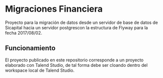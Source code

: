 # Migraciones Financiera

Proyecto para la migración de datos desde un servidor de base de datos de Sicapital hacia un servidor postgrescon la estructura de Flyway para la fecha 2017/08/02.

## Funcionamiento

El proyecto publicado en este repositorio corresponde a un proyecto elaborado con Talend Studio, de tal forma debe ser cloando dentro del workspace local de Talend Studio.
